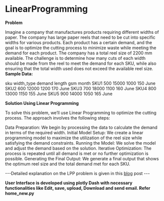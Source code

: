 # LinearProgramming
**Problem**

Imagine a company that manufactures products requiring different widths of paper. The company has large paper reels that need to be cut into specific widths for various products. Each product has a certain demand, and the goal is to optimize the cutting process to minimize waste while meeting the demand for each product.
The company has a total reel size of 2200 mm available. The challenge is to determine how many cuts of each width should be made from the reel to meet the demand for each SKU, while also ensuring that the total width used does not exceed the available reel size.
**Sample Data:**

sku	width_type	demand	length	gsm	month
SKU1	500	15000	1000	150	June
SKU2	600	12000	1200	170	June
SKU3	700	18000	1100	160	June
SKU4	800	13000	1150	155	June
SKU5	900	14000	1050	165	June

**Solution Using Linear Programming**

To solve this problem, we’ll use Linear Programming to optimize the cutting process. The approach involves the following steps:

Data Preparation: We begin by processing the data to calculate the demand in terms of the required width.
Initial Model Setup: We create a linear programming model to maximize the utilization of the reel size while satisfying the demand constraints.
Running the Model: We solve the model and adjust the demand based on the solution.
Iterative Optimization: The process is repeated until all demand is met or no further optimization is possible.
Generating the Final Output: We generate a final output that shows the optimum reel size and the total demand met for each SKU.

 ---Detailed explanation on the LPP problem is given in this [blog]((https://medium.com/p/36374463007e)) post ---

**User Interface is developed using plotly Dash with necessary functionalities like Edit, save, upload, Download and send email. Refer home_new.py**
